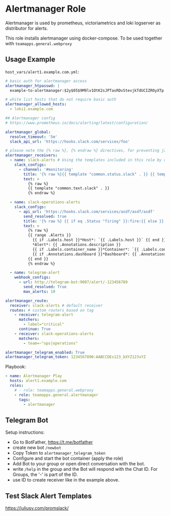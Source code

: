 # Alertmanager Role

Alertmanager is used by prometheus, victoriametrics and loki logserver as distributor for alerts.

This role installs alertmanager using docker-compose. To be used together with `teamapps.general.webproxy`

## Usage Example

`host_vars/alert1.example.com.yml`:

~~~yaml
# basic auth for alertmanager access
alertmanager_htpasswd: |
  example-to-alertmanager:$2y$05$9M9lv1OtK2sJPTasRDvStevjkTdUCIZROyXTp.YWPF5TP6H1zPJQ2

# white list hosts that do not require basic auth
alertmanager_allowed_hosts:
  - loki1.example.com

## Alertmanager config
# https://www.prometheus.io/docs/alerting/latest/configuration/

alertmanager_global:
  resolve_timeout: '5m'
  slack_api_url: 'https://hooks.slack.com/services/foo'

# please note the {% raw %}, {% endraw %} directives, for preventing j2 from parsing the Go Template {{ variables }}
alertmanager_receivers:
  - name: slack-alerts # Using the templates included in this role by default
    slack_configs:
      - channel: '#monitoring'
        title: '{% raw %}{{ template "common.status.slack" . }} {{ template "common.title.slack" . }}{% endraw %}'
        text: >
          {% raw %}
          {{ template "common.text.slack" . }}
          {% endraw %}

  - name: slack-operations-alerts
    slack_configs:
      - api_url: 'https://hooks.slack.com/services/asdf/asdf/asdf'
        send_resolved: true
        title: '{% raw %} {{ if eq .Status "firing" }}:fire:{{ else }}:ok:{{ end }}[{{ .Status | toUpper }}] {{ .CommonAnnotations.summary }} {% endraw %}'
        text: >
          {% raw %}
          {{ range .Alerts }}
            {{ if .Labels.host }}*Host*: `{{ .Labels.host }}` {{ end }}
            *Alert*: {{ .Annotations.description }}
            {{ if .Labels.container_name }}*Container*: `{{ .Labels.container_name }}` {{ end }}
            {{ if .Annotations.dashboard }}*Dashboard*: {{ .Annotations.dashboard }} {{ end }}
          {{ end }}
          {% endraw %}

  - name: telegram-alert
    webhook_configs:
      - url: http://telegram-bot:9087/alert/-123456789
        send_resolved: True
        max_alerts: 10

alertmanager_route:
  receiver: slack-alerts # default receiver
  routes: # custom routers based on tag
    - receiver: telegram-alert
      matchers:
        - label="critical"
      continue: True
    - receiver: slack-operations-alerts
      matchers:
        - team=~"ops|operations"

alertmanager_telegram_enabled: True
alertmanager_telegram_token: 1234567890:AABCCDEs123_bXYZ123xYZ

~~~

Playbook:

~~~yaml
- name: Alertmanager Play
  hosts: alert1.example.com
  roles:
    # - role: teamapps.general.webproxy
    - role: teamapps.general.alertmanager
      tags:
        - alertmanager
~~~

## Telegram Bot

Setup instructions:

* Go to BotFather, https://t.me/botfather
* create new bot `/newbot`
* Copy Token to `alertmanager_telegram_token`
* Configure and start the bot container (apply the role)
* Add Bot to your group or open direct conversation with the bot.
* write `/help` in the group and the Bot will respond with the Chat ID. For Groups, the '-' is part of the ID.
* use ID to create receiver like in the example above.

## Test Slack Alert Templates

https://juliusv.com/promslack/
